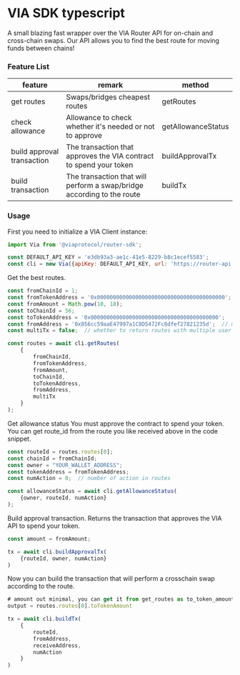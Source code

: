 # VIA SDK typescript

A small blazing fast wrapper over the VIA Router API for on-chain and cross-chain swaps.
Our API allows you to find the best route for moving funds between chains!

### Feature List

|feature|remark|method|
|--|--|--|
|get routes|Swaps/bridges cheapest routes|getRoutes|
|check allowance|Allowance to check whether it's needed or not to approve|getAllowanceStatus|
|build approval transaction|The transaction that approves the VIA contract to spend your token|buildApprovalTx|
|build transaction|The transaction that will perform a swap/bridge according to the route|buildTx|


### Usage

First you need to initialize a VIA Client instance:

``` js
import Via from '@viaprotocol/router-sdk';

const DEFAULT_API_KEY = 'e3db93a3-ae1c-41e5-8229-b8c1ecef5583';
const cli = new Via({apiKey: DEFAULT_API_KEY, url: 'https://router-api.via.exchange', timeout: 30});
```

Get the best routes.

``` js
const fromChainId = 1;
const fromTokenAddress = '0x0000000000000000000000000000000000000000';
const fromAmount = Math.pow(10, 18);
const toChainId = 56;
const toTokenAddress = '0x0000000000000000000000000000000000000000';
const fromAddress = '0x856cc59aaE47997a1C8D5472Fc8dfef27821235d';  // might be null
const multiTx = false;  // whether to return routes with multiple user transactions

const routes = await cli.getRoutes(
    {
        fromChainId,
        fromTokenAddress,
        fromAmount,
        toChainId,
        toTokenAddress,
        fromAddress,
        multiTx
    }
);
```

Get allowance status
You must approve the contract to spend your token.
You can get route_id from the route you like received above in the code snippet.

``` js
const routeId = routes.routes[0];
const chainId = fromChainId;
const owner = "YOUR_WALLET_ADDRESS";
const tokenAddress = fromTokenAddress;
const numAction = 0;  // number of action in routes

const allowanceStatus = await cli.getAllowanceStatus(
    {owner, routeId, numAction}
);
```

Build approval transaction.
Returns the transaction that approves the VIA API to spend your token.

``` js
const amount = fromAmount;

tx = await cli.buildApprovalTx(
    {routeId, owner, numAction}
)
```

Now you can build the transaction that will perform a crosschain swap according to the route.

``` js
# amount out minimal, you can get it from get_routes as to_token_amount
output = routes.routes[0].toTokenAmount

tx = await cli.buildTx(
    {
        routeId,
        fromAddress,
        receiveAddress,
        numAction
    }
)
```
